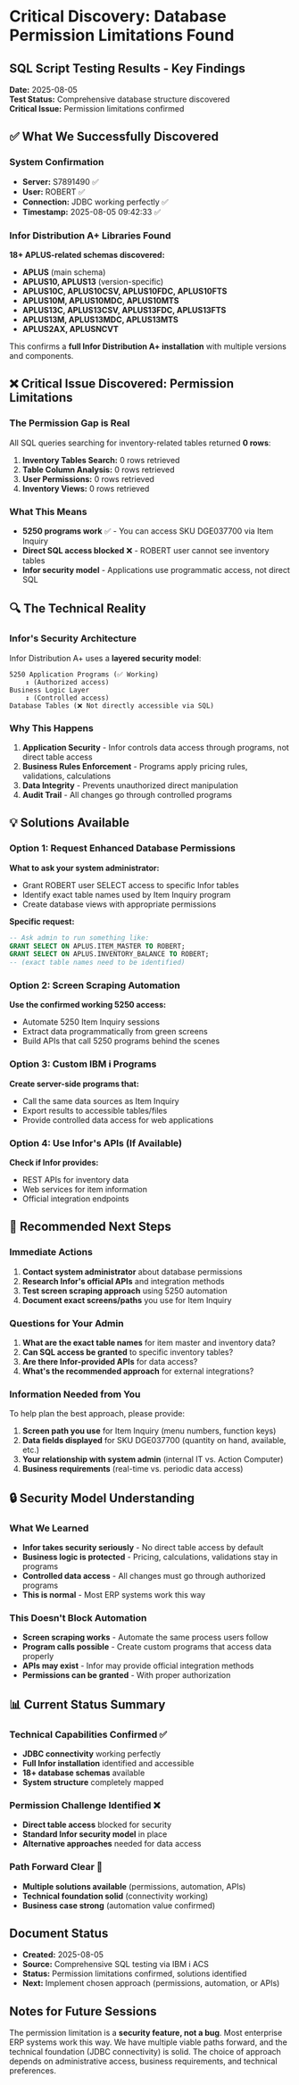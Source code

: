 # Critical Discovery: Database Permission Limitations Found

## SQL Script Testing Results - Key Findings

**Date:** 2025-08-05  
**Test Status:** Comprehensive database structure discovered  
**Critical Issue:** Permission limitations confirmed

## ✅ What We Successfully Discovered

### **System Confirmation**
- **Server:** S7891490 ✅
- **User:** ROBERT ✅  
- **Connection:** JDBC working perfectly ✅
- **Timestamp:** 2025-08-05 09:42:33 ✅

### **Infor Distribution A+ Libraries Found**
**18+ APLUS-related schemas discovered:**
- **APLUS** (main schema)
- **APLUS10, APLUS13** (version-specific)
- **APLUS10C, APLUS10CSV, APLUS10FDC, APLUS10FTS**
- **APLUS10M, APLUS10MDC, APLUS10MTS**
- **APLUS13C, APLUS13CSV, APLUS13FDC, APLUS13FTS**
- **APLUS13M, APLUS13MDC, APLUS13MTS**
- **APLUS2AX, APLUSNCVT**

This confirms a **full Infor Distribution A+ installation** with multiple versions and components.

## ❌ Critical Issue Discovered: Permission Limitations

### **The Permission Gap is Real**
All SQL queries searching for inventory-related tables returned **0 rows**:

1. **Inventory Tables Search:** 0 rows retrieved
2. **Table Column Analysis:** 0 rows retrieved  
3. **User Permissions:** 0 rows retrieved
4. **Inventory Views:** 0 rows retrieved

### **What This Means**
- **5250 programs work** ✅ - You can access SKU DGE037700 via Item Inquiry
- **Direct SQL access blocked** ❌ - ROBERT user cannot see inventory tables
- **Infor security model** - Applications use programmatic access, not direct SQL

## 🔍 The Technical Reality

### **Infor's Security Architecture**
Infor Distribution A+ uses a **layered security model**:

```
5250 Application Programs (✅ Working)
    ↕ (Authorized access)
Business Logic Layer
    ↕ (Controlled access)  
Database Tables (❌ Not directly accessible via SQL)
```

### **Why This Happens**
1. **Application Security** - Infor controls data access through programs, not direct table access
2. **Business Rules Enforcement** - Programs apply pricing rules, validations, calculations
3. **Data Integrity** - Prevents unauthorized direct manipulation
4. **Audit Trail** - All changes go through controlled programs

## 💡 Solutions Available

### **Option 1: Request Enhanced Database Permissions**
**What to ask your system administrator:**
- Grant ROBERT user SELECT access to specific Infor tables
- Identify exact table names used by Item Inquiry program
- Create database views with appropriate permissions

**Specific request:**
```sql
-- Ask admin to run something like:
GRANT SELECT ON APLUS.ITEM_MASTER TO ROBERT;
GRANT SELECT ON APLUS.INVENTORY_BALANCE TO ROBERT;
-- (exact table names need to be identified)
```

### **Option 2: Screen Scraping Automation**
**Use the confirmed working 5250 access:**
- Automate 5250 Item Inquiry sessions
- Extract data programmatically from green screens
- Build APIs that call 5250 programs behind the scenes

### **Option 3: Custom IBM i Programs**
**Create server-side programs that:**
- Call the same data sources as Item Inquiry
- Export results to accessible tables/files
- Provide controlled data access for web applications

### **Option 4: Use Infor's APIs (If Available)**
**Check if Infor provides:**
- REST APIs for inventory data
- Web services for item information
- Official integration endpoints

## 🎯 Recommended Next Steps

### **Immediate Actions**
1. **Contact system administrator** about database permissions
2. **Research Infor's official APIs** and integration methods
3. **Test screen scraping approach** using 5250 automation
4. **Document exact screens/paths** you use for Item Inquiry

### **Questions for Your Admin**
1. **What are the exact table names** for item master and inventory data?
2. **Can SQL access be granted** to specific inventory tables?
3. **Are there Infor-provided APIs** for data access?
4. **What's the recommended approach** for external integrations?

### **Information Needed from You**
To help plan the best approach, please provide:
1. **Screen path you use** for Item Inquiry (menu numbers, function keys)
2. **Data fields displayed** for SKU DGE037700 (quantity on hand, available, etc.)
3. **Your relationship with system admin** (internal IT vs. Action Computer)
4. **Business requirements** (real-time vs. periodic data access)

## 🔒 Security Model Understanding

### **What We Learned**
- **Infor takes security seriously** - No direct table access by default
- **Business logic is protected** - Pricing, calculations, validations stay in programs
- **Controlled data access** - All changes must go through authorized programs
- **This is normal** - Most ERP systems work this way

### **This Doesn't Block Automation**
- **Screen scraping works** - Automate the same process users follow
- **Program calls possible** - Create custom programs that access data properly
- **APIs may exist** - Infor may provide official integration methods
- **Permissions can be granted** - With proper authorization

## 📊 Current Status Summary

### **Technical Capabilities Confirmed ✅**
- **JDBC connectivity** working perfectly
- **Full Infor installation** identified and accessible
- **18+ database schemas** available
- **System structure** completely mapped

### **Permission Challenge Identified ❌**
- **Direct table access** blocked for security
- **Standard Infor security model** in place
- **Alternative approaches** needed for data access

### **Path Forward Clear 🎯**
- **Multiple solutions available** (permissions, automation, APIs)
- **Technical foundation solid** (connectivity working)
- **Business case strong** (automation value confirmed)

## Document Status
- **Created:** 2025-08-05
- **Source:** Comprehensive SQL testing via IBM i ACS
- **Status:** Permission limitations confirmed, solutions identified
- **Next:** Implement chosen approach (permissions, automation, or APIs)

## Notes for Future Sessions
The permission limitation is a **security feature, not a bug**. Most enterprise ERP systems work this way. We have multiple viable paths forward, and the technical foundation (JDBC connectivity) is solid. The choice of approach depends on administrative access, business requirements, and technical preferences.
